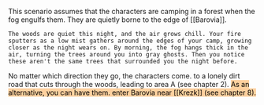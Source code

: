 This scenario assumes that the characters are camping in a forest when the fog engulfs them. They are quietly borne to the edge of [[Barovia]].

	The woods are quiet this night, and the air grows chill. Your fire sputters as a low mist gathers around the edges of your camp, growing closer as the night wears on. By morning, the fog hangs thick in the air, turning the trees around you into gray ghosts. Then you notice these aren't the same trees that surrounded you the night before.
	
No matter which direction they go, the characters come. to a lonely dirt road that cuts through the woods, leading to area A (see chapter 2). <mark style="background: #FFB86CA6;">As an alternative, you can have them. enter Barovia near [[Krezk]] (see chapter 8).</mark>